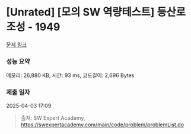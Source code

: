 # [Unrated] [모의 SW 역량테스트] 등산로 조성 - 1949 

[문제 링크](https://swexpertacademy.com/main/code/problem/problemDetail.do?contestProbId=AV5PoOKKAPIDFAUq) 

### 성능 요약

메모리: 26,880 KB, 시간: 93 ms, 코드길이: 2,696 Bytes

### 제출 일자

2025-04-03 17:09



> 출처: SW Expert Academy, https://swexpertacademy.com/main/code/problem/problemList.do